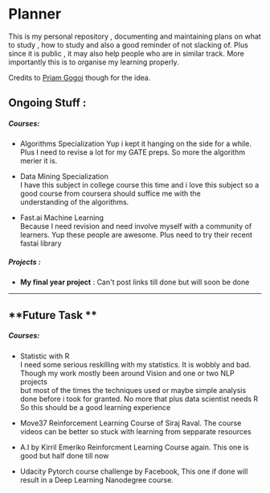 # Planner
This is my personal repository , documenting and maintaining plans on what to study , how to study and also a good reminder of not slacking of. Plus since it is public , it may also help people who are in similar track. More importantly this is to organise my learning properly.  

Credits to [Priam Gogoi](https://github.com/rusty-electron/the-study-planner) though for the idea.  

## **Ongoing Stuff :**

##### *Courses:*
* Algorithms Specialization 
  Yup i kept it hanging on the side for a while. Plus I need to revise a lot for my GATE preps. So more the algorithm merier it is.

* Data Mining Specialization  
  I have this subject in college course this time and i love this subject so a good course from coursera should suffice me with the  
  understanding of the algorithms.  

* Fast.ai Machine Learning  
  Because I need revision and need involve myself with a community of learners. Yup these people are awesome. Plus need to try their
  recent fastai library

##### *Projects :*  

* **My final year project** : Can't post links till done but will soon be done

<hr>

## **Future Task **

##### *Courses:*

* Statistic with R  
  I need some serious reskilling with my statistics. It is wobbly and bad. Though my work mostly been around Vision and one or two NLP projects  
  but most of the times the techniques used or maybe simple analysis done before i took for granted. No more that plus data scientist needs R  
  So this should be a good learning experience

* Move37
  Reinforcement Learning Course of Siraj Raval. The course videos can be better so stuck with learning from sepparate resources

* A.I by Kirril Emeriko 
  Reinforcment Learning Course again. This one is good but half done till now  
  
* Udacity Pytorch course challenge by Facebook,
  This one if done will result in a Deep Learning Nanodegree course. 
